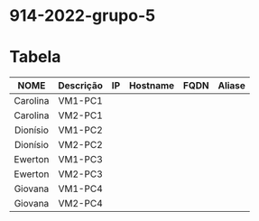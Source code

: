 # 914-2022-grupo-5

# Tabela

NOME            |  Descrição  |  IP  |  Hostname  |  FQDN  |  Aliase
:-------------------------:|:-------------------------:|:-------------------------:|:-------------------------:|:-------------------------:|:-------------------------:
Carolina  |  VM1-PC1  |
Carolina  |   VM2-PC1  |
Dionísio |    VM1-PC2  |
Dionísio   |   VM2-PC2  |
Ewerton   |   VM1-PC3  |
Ewerton   |   VM2-PC3  |
Giovana   |   VM1-PC4  |
Giovana   |   VM2-PC4  |
